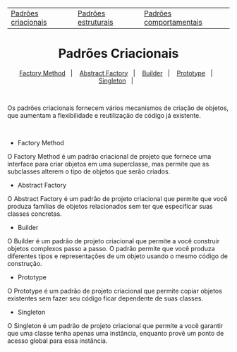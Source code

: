 <h5 align="center">
<table align="center">
  <tr>
    <td><a href="https://github.com/jfmsantos/design-patterns/tree/master/src/creational">Padrões criacionais</a></td>
    <td><a href="https://github.com/jfmsantos/design-patterns/tree/master/src/estruturais">Padrões estruturais</a></td>
    <td><a href="https://github.com/jfmsantos/design-patterns/tree/master/src/comportamentais">Padrões comportamentais</a></td>
  </tr>
</table>
</h5>

<h1 align="center">
  Padrões Criacionais
</h1>

<p align="center">
  <a href="https://github.com/jfmsantos/design-patterns/tree/master/src/creational/factoryMethod">Factory Method</a>&nbsp;&nbsp;&nbsp;|&nbsp;&nbsp;&nbsp;
  <a href="https://github.com/jfmsantos/design-patterns/tree/master/src/creational/abstractFactory">Abstract Factory</a>&nbsp;&nbsp;&nbsp;|&nbsp;&nbsp;&nbsp;
  <a href="https://github.com/jfmsantos/design-patterns/tree/master/src/creational/builder">Builder</a>&nbsp;&nbsp;&nbsp;|&nbsp;&nbsp;&nbsp;
  <a href="https://github.com/jfmsantos/design-patterns/tree/master/src/creational/prototype">Prototype</a>&nbsp;&nbsp;&nbsp;|&nbsp;&nbsp;&nbsp;
  <a href="https://github.com/jfmsantos/design-patterns/tree/master/src/creational/singleton">Singleton</a>&nbsp;&nbsp;&nbsp;|&nbsp;&nbsp;&nbsp;
</p>
<br>

Os padrões criacionais fornecem vários mecanismos de criação de objetos, que aumentam a flexibilidade e reutilização de código já existente.

<br> 

- Factory Method

O Factory Method é um padrão criacional de projeto que fornece uma interface para criar objetos em uma superclasse, mas permite que as subclasses alterem o tipo de objetos que serão criados.

- Abstract Factory

O Abstract Factory é um padrão de projeto criacional que permite que você produza famílias de objetos relacionados sem ter que especificar suas classes concretas.

- Builder

O Builder é um padrão de projeto criacional que permite a você construir objetos complexos passo a passo. O padrão permite que você produza diferentes tipos e representações de um objeto usando o mesmo código de construção.

- Prototype

O Prototype é um padrão de projeto criacional que permite copiar objetos existentes sem fazer seu código ficar dependente de suas classes.

- Singleton

O Singleton é um padrão de projeto criacional que permite a você garantir que uma classe tenha apenas uma instância, enquanto provê um ponto de acesso global para essa instância.
